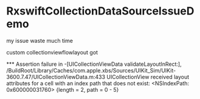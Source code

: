 # RxswiftCollectionDataSourceIssueDemo
my issue waste much time 

custom collectionviewflowlayout got 

*** Assertion failure in -[UICollectionViewData validateLayoutInRect:], /BuildRoot/Library/Caches/com.apple.xbs/Sources/UIKit_Sim/UIKit-3600.7.47/UICollectionViewData.m:433
UICollectionView received layout attributes for a cell with an index path that does not exist: <NSIndexPath: 0x600000031760> {length = 2, path = 0 - 5}
